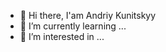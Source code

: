 - 👋 Hi there, I'am Andriy Kunitskyy
- 🌱 I’m currently learning ...
- 👀 I’m interested in ...

<!---
andreylviv71/andreylviv71 is a ✨ special ✨ repository because its `README.md` (this file) appears on your GitHub profile.
You can click the Preview link to take a look at your changes.
--->
